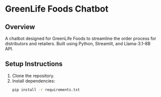 # GreenLife Foods Chatbot

## Overview
A chatbot designed for GreenLife Foods to streamline the order process for distributors and retailers. Built using Python, Streamlit, and Llama-3.1-8B API.

## Setup Instructions
1. Clone the repository.
2. Install dependencies:
   ```bash
   pip install -r requirements.txt
